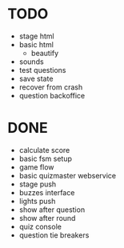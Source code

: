 

# TODO
 - stage html
  - basic html
	- beautify
 - sounds
 - test questions
 - save state
 - recover from crash
 - question backoffice

 # DONE
 - calculate score
 - basic fsm setup
 - game flow
 - basic quizmaster webservice
 - stage push
 - buzzes interface
 - lights push
 - show after question
 - show after round
 - quiz console
 - question tie breakers
